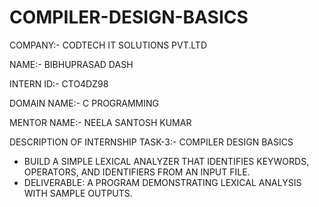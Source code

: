 # COMPILER-DESIGN-BASICS
COMPANY:- CODTECH IT SOLUTIONS PVT.LTD

NAME:- BIBHUPRASAD DASH

INTERN ID:- CTO4DZ98

DOMAIN NAME:- C PROGRAMMING

MENTOR NAME:- NEELA SANTOSH KUMAR

DESCRIPTION OF INTERNSHIP TASK-3:- COMPILER DESIGN BASICS
* BUILD A SIMPLE LEXICAL ANALYZER THAT IDENTIFIES KEYWORDS, OPERATORS, AND IDENTIFIERS FROM AN INPUT FILE.
* DELIVERABLE: A PROGRAM DEMONSTRATING LEXICAL ANALYSIS WITH SAMPLE OUTPUTS.

